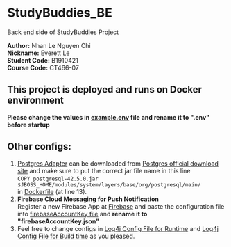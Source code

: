 # StudyBuddies_BE

Back end side of StudyBuddies Project

**Author:** Nhan Le Nguyen Chi \
**Nickname:** Everett Le \
**Student Code:** B1910421 \
**Course Code:** CT466-07 

## **This project is deployed and runs on Docker environment**

**Please change the values in [example.env](example.env) file and rename it to ".env" before startup**

## **Other configs:**
1. [Postgres Adapter](postgresql-42.5.0.jar) can be downloaded from [Postgres official download site](https://jdbc.postgresql.org/download/#older-versions)  and make sure to put the correct jar file name in this line <br>
`COPY postgresql-42.5.0.jar $JBOSS_HOME/modules/system/layers/base/org/postgresql/main/` <br>
in [Dockerfile](Dockerfile) (at line 13).
2. **Firebase Cloud Messaging for Push Notification** \
Register a new Firebase App at [Firebase](https://firebase.google.com/) and paste the configuration file into [firebaseAccountKey file](keys/firebaseAccountKey.example.json) and **rename it to "firebaseAccountKey.json"**
3. Feel free to change configs in [Log4j Config File for Runtime](src/main/resources/log4j2.xml) and [Log4j Config File for Build time](src/test/resources/log4j2.xml) as you pleased.